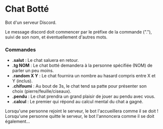 # Chat Botté

Bot d'un serveur Discord. 

Le message discord doit commencer par le préfixe de la commande ("."), suivi de son nom, et éventuellement d'autres mots.

### Commandes

- **.salut** : Le chat saluera en retour.
- **.tg NOM** : Le chat botté demandera à la personne spécifiée (NOM) de parler un peu moins.
- **.random X Y** : Le chat fournira un nombre au hasard compris entre X et Y (inclus).
- **.chifoumi** : Au bout de 3s, le chat tend sa patte pour présenter son choix (pierre/feuille/ciseaux).
- **.pendu** : Le chat prendra un grand plaisir de jouer au pendu avec vous.
- **.calcul** : Le premier qui répond au calcul mental du chat a gagné.

Lorsqu'une personne rejoint le serveur, le bot l'accueillera comme il se doit !
Lorsqu'une personne quitte le serveur, le bot l'annoncera comme il se doit également...

